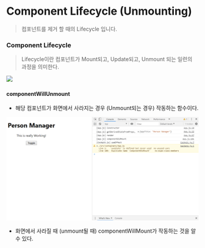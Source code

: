 # Component Lifecycle (Unmounting)

> 컴포넌트를 제거 할 때의 Lifecycle 입니다.



### Component Lifecycle

>  Lifecycle이란 컴포넌트가 Mount되고, Update되고, Unmount 되는 일련의 과정을 의미한다.

![](https://i0.wp.com/programmingwithmosh.com/wp-content/uploads/2018/10/Screen-Shot-2018-10-31-at-1.44.28-PM.png?ssl=1)



#### componentWillUnmount

- 해당 컴포넌트가 화면에서 사라지는 경우 (Unmount되는 경우) 작동하는 함수이다.

![](Images/1.gif)

- 화면에서 사라질 때 (unmount될 때) componentWillMount가 작동하는 것을 알 수 있다.


